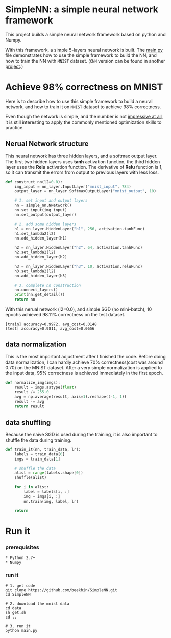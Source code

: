# SimpleNN: a simple neural network framework
This project builds a simple neural network framework based on python and Numpy.

With this framework, a simple 5-layers neural network is built. The [main.py](https://github.com/beekbin/SimpleNN/blob/master/main.py) file demonstrates how to use the simple framework to build the NN, and how to train the NN with `MNIST` dataset. (`CNN` version can be found in another [project](https://github.com/beekbin/simpleCNN).)


# Achieve 98% correctness on MNIST
Here is to describe how to use this simple framework to build a neural network, and how to train it on `MNIST` dataset to achieve 98% correctness. 

Even though the network is simple, and the number is not [impressive at all](mnist), it is still interesting to apply the commonly mentioned optimization skills to practice.


## Nerual Network structure
This neural network has three hidden layers, and a softmax output layer.
The first two hidden layers uses __tanh__ activation function, the third hidden layer uses the __Relu__ activation function.
The derivative of __Relu__ function is 1, so it can transmit the errors from output to previous layers with less loss.

```python
def construct_nn(l2=0.0):
    img_input = nn_layer.InputLayer("mnist_input", 784)
    output_layer = nn_layer.SoftmaxOutputLayer("mnist_output", 10)

    # 1. set input and output layers
    nn = simple_nn.NNetwork()
    nn.set_input(img_input)
    nn.set_output(output_layer)

    # 2. add some hidden layers
    h1 = nn_layer.HiddenLayer("h1", 256, activation.tanhFunc)
    h1.set_lambda2(l2)
    nn.add_hidden_layer(h1)

    h2 = nn_layer.HiddenLayer("h2", 64, activation.tanhFunc)
    h2.set_lambda2(l2)
    nn.add_hidden_layer(h2)

    h3 = nn_layer.HiddenLayer("h3", 10, activation.reluFunc)
    h3.set_lambda2(l2)
    nn.add_hidden_layer(h3)

    # 3. complete nn construction
    nn.connect_layers()
    print(nn.get_detail())
    return nn
```

With this nerual network (l2=0.0), and simple SGD (no mini-batch), 10 epochs achieved 98.11% correctness on the test dataset.
```console
[train] accuracy=0.9972, avg_cost=0.0148
[test] accuracy=0.9811, avg_cost=0.0656
```

## data normalization
This is the most important adjustment after I finished the code.
Before doing data normalization, I can hardly achieve 70% correctness(cost was around 0.70) on the MNIST dataset. After a very simple normalization is applied to the input data, 95% correctness is achieved immediately in the first epoch.
```python
def normalize_img(imgs):
    result = imgs.astype(float)
    result /= 255.0
    avg = np.average(result, axis=1).reshape((-1, 1))
    result -= avg
    return result
```

## data shuffling
Because the naive SGD is used during the training, it is also important to shuffle the data during training.
```python
def train_it(nn, train_data, lr):
    labels = train_data[0]
    imgs = train_data[1]

    # shuffle the data
    alist = range(labels.shape[0])
    shuffle(alist)

    for i in alist:
        label = labels[i, :]
        img = imgs[i, :]
        nn.train(img, label, lr)

    return
```

# Run it
### prerequisites
    * Python 2.7+
    * Numpy

### run it
 ```console
 # 1. get code
 git clone https://github.com/beekbin/SimpleNN.git
 cd SimpleNN
 
 # 2. download the mnist data
 cd data
 sh get.sh
 cd ..
 
 # 3. run it
 python main.py
 ```

